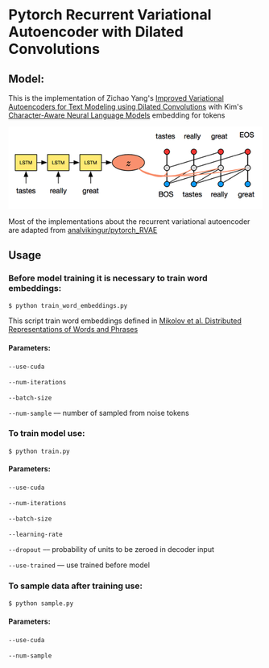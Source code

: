 # Pytorch Recurrent Variational Autoencoder with Dilated Convolutions

## Model:
This is the implementation of Zichao Yang's [Improved Variational Autoencoders for Text Modeling using Dilated Convolutions](https://arxiv.org/abs/1702.08139)
with Kim's [Character-Aware Neural Language Models](https://arxiv.org/abs/1508.06615) embedding for tokens

![model_image](images/model_image.png)

Most of the implementations about the recurrent variational autoencoder are adapted from [analvikingur/pytorch_RVAE](https://github.com/analvikingur/pytorch_RVAE)

## Usage
### Before model training it is necessary to train word embeddings:
```
$ python train_word_embeddings.py
```

This script train word embeddings defined in [Mikolov et al. Distributed Representations of Words and Phrases](https://arxiv.org/abs/1310.4546)

#### Parameters:
`--use-cuda`

`--num-iterations`

`--batch-size`

`--num-sample` –– number of sampled from noise tokens


### To train model use:
```
$ python train.py
```

#### Parameters:
`--use-cuda`

`--num-iterations`

`--batch-size`

`--learning-rate`
 
`--dropout` –– probability of units to be zeroed in decoder input

`--use-trained` –– use trained before model

### To sample data after training use:
```
$ python sample.py
```
#### Parameters:
`--use-cuda`

`--num-sample`

